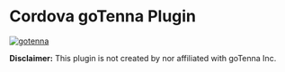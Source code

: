 # Cordova goTenna Plugin

[![gotenna](https://cloud.githubusercontent.com/assets/5455419/21669658/f339e666-d2ca-11e6-8461-0883542a80a5.png)](http://www.gotenna.com/)


**Disclaimer:** This plugin is not created by nor affiliated with goTenna Inc.